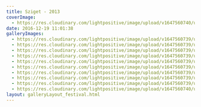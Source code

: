 ```yaml
---
title: Sziget - 2013
coverImage:
  - https://res.cloudinary.com/lightpositive/image/upload/v1647560740/uploads/Sziget%20-%202013/Sziget-2013.jpg
date: 2016-12-19 11:01:38
galleryImages: 
  - https://res.cloudinary.com/lightpositive/image/upload/v1647560739/uploads/Sziget%20-%202013/Light_Positive_sziget2013_9.jpg
  - https://res.cloudinary.com/lightpositive/image/upload/v1647560739/uploads/Sziget%20-%202013/Light_Positive_sziget2013_8.jpg
  - https://res.cloudinary.com/lightpositive/image/upload/v1647560739/uploads/Sziget%20-%202013/Light_Positive_sziget2013_3.jpg
  - https://res.cloudinary.com/lightpositive/image/upload/v1647560739/uploads/Sziget%20-%202013/Light_Positive_sziget2013_5.jpg
  - https://res.cloudinary.com/lightpositive/image/upload/v1647560739/uploads/Sziget%20-%202013/Light_Positive_sziget2013_6.jpg
  - https://res.cloudinary.com/lightpositive/image/upload/v1647560739/uploads/Sziget%20-%202013/Light_Positive_sziget2013_4.jpg
  - https://res.cloudinary.com/lightpositive/image/upload/v1647560739/uploads/Sziget%20-%202013/Light_Positive_sziget2013_7.jpg
  - https://res.cloudinary.com/lightpositive/image/upload/v1647560739/uploads/Sziget%20-%202013/Light_Positive_sziget2013_2.jpg
  - https://res.cloudinary.com/lightpositive/image/upload/v1647560739/uploads/Sziget%20-%202013/Light_Positive_sziget2013_1.jpg
  - https://res.cloudinary.com/lightpositive/image/upload/v1647560740/uploads/Sziget%20-%202013/Sziget-2013.jpg
layout: galleryLayout_festival.html
---
```

